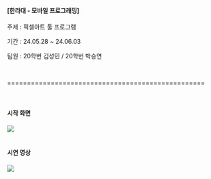<h4>
[한라대 - 모바일 프로그래밍]
</h4>
<p>주제 : 픽셀아트 툴 프로그램</p>

<p>기간 : 24.05.28 ~ 24.06.03</p>
<p>팀원 : 20학번 김성민 / 20학번 박승연</p>

<br>
<p>==================================================</p>
<br>

<h4>시작 화면<h4>
<img src="https://github.com/Nextdoorbutter/Mobile_Pixelart/assets/131065002/9fe78125-eb8c-4a2e-b8aa-524a5c6bb435"/>
<br>
<br>
<h4>시연 영상<h4>
<img src="https://github.com/Nextdoorbutter/Mobile_Pixelart/assets/131065002/f4efe994-5275-4ab7-a3ce-45b8d4bb2103"/>
